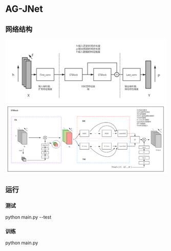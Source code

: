 # AG-JNet
## 网络结构
![alt](img/AG-JNet.png "AG-JNet")
![alt](img/stblock.png "STBlock")

## 运行
### 测试
python main.py --test
### 训练
python main.py
